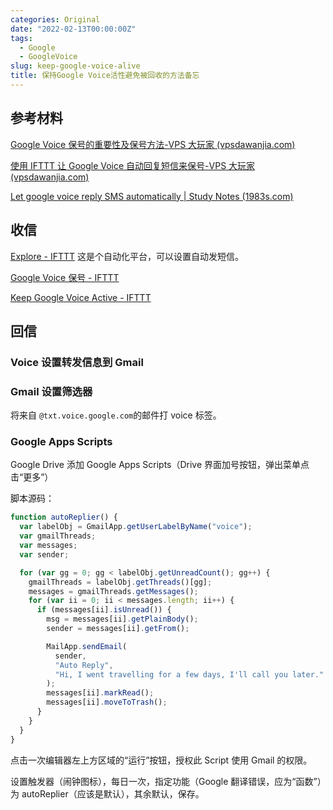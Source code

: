 ```yaml
---
categories: Original
date: "2022-02-13T00:00:00Z"
tags:
  - Google
  - GoogleVoice
slug: keep-google-voice-alive
title: 保持Google Voice活性避免被回收的方法备忘
---
```


## 参考材料

[Google Voice 保号的重要性及保号方法-VPS 大玩家 (vpsdawanjia.com)](https://www.vpsdawanjia.com/801.html)

[使用 IFTTT 让 Google Voice 自动回复短信来保号-VPS 大玩家 (vpsdawanjia.com)](https://www.vpsdawanjia.com/1452.html)

[Let google voice reply SMS automatically | Study Notes (1983s.com)](https://www.1983s.com/1385.html)

## 收信

[Explore - IFTTT](https://ifttt.com/explore) 这是个自动化平台，可以设置自动发短信。

[Google Voice 保号 - IFTTT](https://ifttt.com/applets/SMGSYPzw-google-voice)

[Keep Google Voice Active - IFTTT](https://ifttt.com/applets/wtSmReHc-keep-google-voice-active)

## 回信

### Voice 设置转发信息到 Gmail

### Gmail 设置筛选器

将来自 `@txt.voice.google.com`的邮件打 voice 标签。

### Google Apps Scripts

Google Drive 添加 Google Apps Scripts（Drive 界面加号按钮，弹出菜单点击“更多”）

脚本源码：

```javascript
function autoReplier() {
  var labelObj = GmailApp.getUserLabelByName("voice");
  var gmailThreads;
  var messages;
  var sender;

  for (var gg = 0; gg < labelObj.getUnreadCount(); gg++) {
    gmailThreads = labelObj.getThreads()[gg];
    messages = gmailThreads.getMessages();
    for (var ii = 0; ii < messages.length; ii++) {
      if (messages[ii].isUnread()) {
        msg = messages[ii].getPlainBody();
        sender = messages[ii].getFrom();

        MailApp.sendEmail(
          sender,
          "Auto Reply",
          "Hi, I went travelling for a few days, I'll call you later."
        );
        messages[ii].markRead();
        messages[ii].moveToTrash();
      }
    }
  }
}
```

点击一次编辑器左上方区域的“运行”按钮，授权此 Script 使用 Gmail 的权限。

设置触发器（闹钟图标），每日一次，指定功能（Google 翻译错误，应为“函数”）为 autoReplier（应该是默认），其余默认，保存。
